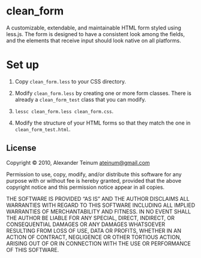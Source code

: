 # clean_form

A customizable, extendable, and maintainable HTML form styled using less.js. The
form is designed to have a consistent look among the fields, and the elements
that receive input should look native on all platforms.

# Set up

1. Copy `clean_form.less` to your CSS directory.

2. Modify `clean_form.less` by creating one or more form classes. There is
   already a `clean_form_test` class that you can modify.

3. `lessc clean_form.less clean_form.css`.

4. Modify the structure of your HTML forms so that they match the one in
   `clean_form_test.html`.

## License

Copyright © 2010, Alexander Teinum <ateinum@gmail.com>

Permission to use, copy, modify, and/or distribute this software for any
purpose with or without fee is hereby granted, provided that the above
copyright notice and this permission notice appear in all copies.

THE SOFTWARE IS PROVIDED “AS IS” AND THE AUTHOR DISCLAIMS ALL WARRANTIES WITH
REGARD TO THIS SOFTWARE INCLUDING ALL IMPLIED WARRANTIES OF MERCHANTABILITY AND
FITNESS. IN NO EVENT SHALL THE AUTHOR BE LIABLE FOR ANY SPECIAL, DIRECT,
INDIRECT, OR CONSEQUENTIAL DAMAGES OR ANY DAMAGES WHATSOEVER RESULTING FROM LOSS
OF USE, DATA OR PROFITS, WHETHER IN AN ACTION OF CONTRACT, NEGLIGENCE OR OTHER
TORTIOUS ACTION, ARISING OUT OF OR IN CONNECTION WITH THE USE OR PERFORMANCE OF
THIS SOFTWARE.
